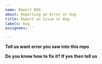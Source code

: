 ```yaml
---
name: Report BUG
about: Reporting an Error or bug
title: Report an Issue or Bug
labels: bug
assignees: ''

---
```


**Tell us want error you saw into this repo**

**Do you know how to fix it? If yes then tell us**
